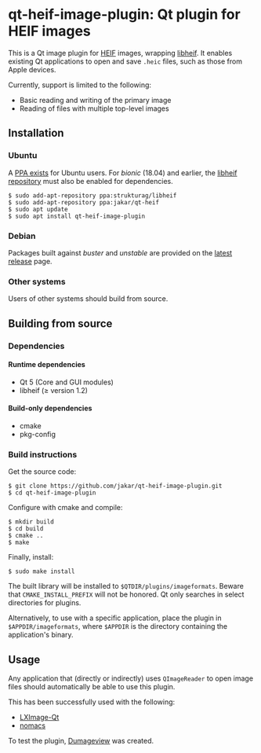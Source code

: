 # qt-heif-image-plugin: Qt plugin for HEIF images
This is a Qt image plugin for [HEIF] images, wrapping [libheif]. It enables
existing Qt applications to open and save `.heic` files, such as those from
Apple devices.

[HEIF]: https://en.wikipedia.org/wiki/High_Efficiency_Image_File_Format
[libheif]: https://github.com/strukturag/libheif

Currently, support is limited to the following:
* Basic reading and writing of the primary image
* Reading of files with multiple top-level images

## Installation
### Ubuntu
A [PPA exists](https://launchpad.net/~jakar/+archive/ubuntu/qt-heif) for Ubuntu
users.  For *bionic* (18.04) and earlier, the
[libheif repository](https://launchpad.net/~strukturag/+archive/ubuntu/libheif)
must also be enabled for dependencies.
```
$ sudo add-apt-repository ppa:strukturag/libheif
$ sudo add-apt-repository ppa:jakar/qt-heif
$ sudo apt update
$ sudo apt install qt-heif-image-plugin
```

### Debian
Packages built against *buster* and *unstable* are provided on the
[latest release](https://github.com/jakar/qt-heif-image-plugin/releases/latest)
page.

### Other systems
Users of other systems should build from source.

## Building from source
### Dependencies
#### Runtime dependencies
- Qt 5 (Core and GUI modules)
- libheif (&ge; version 1.2)

#### Build-only dependencies
- cmake
- pkg-config

### Build instructions
Get the source code:
```
$ git clone https://github.com/jakar/qt-heif-image-plugin.git
$ cd qt-heif-image-plugin
```

Configure with cmake and compile:
```
$ mkdir build
$ cd build
$ cmake ..
$ make
```

Finally, install:
```
$ sudo make install
```

The built library will be installed to `$QTDIR/plugins/imageformats`. Beware
that `CMAKE_INSTALL_PREFIX` will not be honored. Qt only searches in select
directories for plugins.

Alternatively, to use with a specific application, place the plugin in
`$APPDIR/imageformats`, where `$APPDIR` is the directory containing the
application's binary.

## Usage
Any application that (directly or indirectly) uses `QImageReader` to open image
files should automatically be able to use this plugin.

This has been successfully used with the following:
* [LXImage-Qt](https://github.com/lxqt/lximage-qt)
* [nomacs](https://github.com/nomacs/nomacs)

To test the plugin, [Dumageview](https://github.com/jakar/dumageview) was
created.
